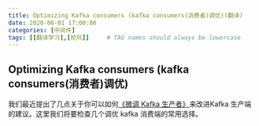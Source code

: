 ```yaml
---
title: Optimizing Kafka consumers (kafka consumers(消费者)调优)(翻译)
date: 2020-06-01 17:00:00 
categories: [中间件]
tags: [[翻译学习],[挖坑]]     # TAG names should always be lowercase
---
```

## Optimizing Kafka consumers (kafka consumers(消费者)调优)

我们最近提出了几点关于你可以如何[《微调 Kafka 生产者》](https://strimzi.io/blog/2020/10/15/producer-tuning/)来改进Kafka 生产端的建议。这里我们将要检查几个调优 kafka 消费端的常用选择。

